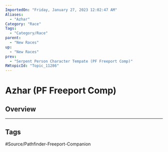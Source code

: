 ```yaml
---
ImportedOn: "Friday, January 27, 2023 12:02:47 AM"
Aliases:
  - "Azhar"
Category: "Race"
Tags:
  - "Category/Race"
parent:
  - "New Races"
up:
  - "New Races"
prev:
  - "Serpent Person Character Tempate (PF Freeport Comp)"
RWtopicId: "Topic_11286"
---
```

# Azhar (PF Freeport Comp)
## Overview

---
## Tags
#Source/Pathfinder-Freeport-Companion

